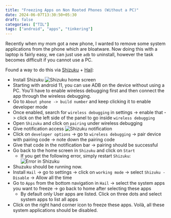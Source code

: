 ```yaml
---
title: "Freezing Apps on Non Rooted Phones (Without a PC)"
date: 2024-06-07T13:30:50+05:30
draft: false
categories: ["TIL"]
tags: ["android", "apps", "tinkering"]
---
```


Recently when my mom got a new phone, I wanted to remove some system applications from the phone which are bloatware. Now doing this with a laptop is fairly easy, we can just use `adb` to uninstall, however the task becomes difficult if you cannot use a PC.

Found a way to do this via [Shizuku](https://github.com/RikkaApps/Shizuku) + [Hail](https://github.com/aistra0528/Hail):

* Install Shizuku
![Shizuku home screen](/images/shizuku_home_page.png "Shizuku home screen")
* Starting with android 11, you can use ADB on the device without using a PC. You'll have to enable wireless debugging first and then connect the app through the wireless debugging.
* Go to `About phone -> build number` and keep clicking it to enable developer mode
* Once enabled, search for `wireless debugging` in settings -> enable that -> click on the left side of the panel to go inside `wireless debugging`
* Open `Shizuku` and click on `pairing` under wireless debugging
* Give notification access
![Shizuku notification](/images/shizuku-notification.png "Shizuku notification")
* Click on `developer options` -> go to `wireless debugging` -> pair device with pairing code -> note down the pairing code
* Give that code in the notification bar -> pairing should be successful
* Go back to the home screen in `Shizuku` and click on `Start`
    * If you get the following error, simply restart `Shizuku`:
    ![Error in Shizuku](/images/shizuku-error.png "Error in shizuku")  
* Shuzuku should be running now.
* Install `Hail` -> go to settings -> click on `working mode` -> select `Shizuku - Disable` -> Allow all the time
* Go to `Apps` from the bottom navigation in `Hail` -> select the system apps you want to freeze -> go back to home after selecting these apps
    * By default only User apps are listed. Click on three dots and select system apps to list all apps
* Click on the right hand corner icon to freeze these apps. Voilà, all these system applications
should be disabled.
